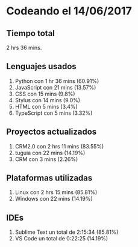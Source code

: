 # Codeando el 14/06/2017

## Tiempo total
2 hrs 36 mins.

## Lenguajes usados
1. Python con 1 hr 36 mins (60.91%)
1. JavaScript con 21 mins (13.57%)
1. CSS con 15 mins (9.8%)
1. Stylus con 14 mins (9.0%)
1. HTML con 5 mins (3.4%)
1. TypeScript con 5 mins (3.32%)

## Proyectos actualizados
1. CRM2.0 con 2 hrs 11 mins (83.55%)
1. tuguia con 22 mins (14.19%)
1. CRM con 3 mins (2.26%)

## Plataformas utilizadas
1. Linux con 2 hrs 15 mins (85.81%)
1. Windows con 22 mins (14.19%)

## IDEs
1. Sublime Text un total de 2:15:34 (85.81%)
1. VS Code un total de 0:22:25 (14.19%)
